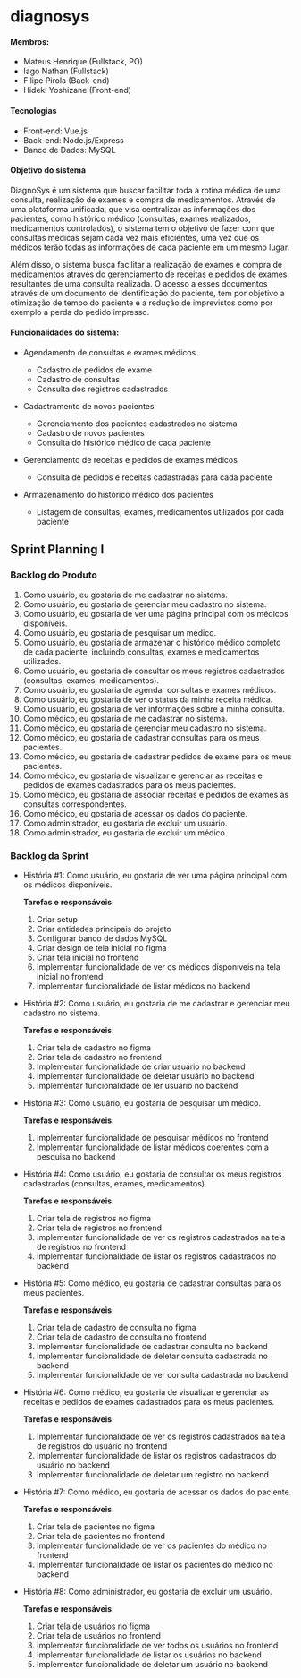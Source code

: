 # diagnosys

#### Membros:
- Mateus Henrique (Fullstack, PO)
- Iago Nathan (Fullstack)
- Filipe Pirola (Back-end)
- Hideki Yoshizane (Front-end)

#### Tecnologias
- Front-end: Vue.js
- Back-end: Node.js/Express
- Banco de Dados: MySQL

#### Objetivo do sistema

DiagnoSys é um sistema que buscar facilitar toda a rotina médica de uma consulta, realização de exames e compra de medicamentos. Através de uma plataforma unificada, que visa centralizar as informações dos pacientes, como histórico médico (consultas, exames realizados, medicamentos controlados), o sistema tem o objetivo de fazer com que consultas médicas sejam cada vez mais eficientes, uma vez que os médicos terão todas as informações de cada paciente em um mesmo lugar.

Além disso, o sistema busca facilitar a realização de exames e compra de medicamentos através do gerenciamento de receitas e pedidos de exames resultantes de uma consulta realizada. O acesso a esses documentos através de um documento de identificação do paciente, tem por objetivo a otimização de tempo do paciente e a redução de imprevistos como por exemplo a perda do pedido impresso.

#### Funcionalidades do sistema:

- Agendamento de consultas e exames médicos
  - Cadastro de pedidos de exame
  - Cadastro de consultas
  - Consulta dos registros cadastrados

- Cadastramento de novos pacientes
  - Gerenciamento dos pacientes cadastrados no sistema
  - Cadastro de novos pacientes
  - Consulta do histórico médico de cada paciente

- Gerenciamento de receitas e pedidos de exames médicos
  - Consulta de pedidos e receitas cadastradas para cada paciente

- Armazenamento do histórico médico dos pacientes
  - Listagem de consultas, exames, medicamentos utilizados por cada paciente

## Sprint Planning I

### Backlog do Produto

 1. Como usuário, eu gostaria de me cadastrar no sistema.
 2. Como usuário, eu gostaria de gerenciar meu cadastro no sistema.
 3. Como usuário, eu gostaria de ver uma página principal com os médicos disponíveis.
 4. Como usuário, eu gostaria de pesquisar um médico.
 5. Como usuário, eu gostaria de armazenar o histórico médico completo de cada paciente, incluindo consultas, exames e medicamentos utilizados.
 6. Como usuário, eu gostaria de consultar os meus registros cadastrados (consultas, exames, medicamentos).
 7. Como usuário, eu gostaria de agendar consultas e exames médicos.
 8. Como usuário, eu gostaria de ver o status da minha receita médica.
 9. Como usuário, eu gostaria de ver informações sobre a minha consulta.
 10. Como médico, eu gostaria de me cadastrar no sistema.
 11. Como médico, eu gostaria de gerenciar meu cadastro no sistema.
 12. Como médico, eu gostaria de cadastrar consultas para os meus pacientes.
 13. Como médico, eu gostaria de cadastrar pedidos de exame para os meus pacientes.
 14. Como médico, eu gostaria de visualizar e gerenciar as receitas e pedidos de exames cadastrados para os meus pacientes.
 15. Como médico, eu gostaria de associar receitas e pedidos de exames às consultas correspondentes.
 16. Como médico, eu gostaria de acessar os dados do paciente.
 17. Como administrador, eu gostaria de excluir um usuário.
 18. Como administrador, eu gostaria de excluir um médico.

### Backlog da Sprint

- História #1: Como usuário, eu gostaria de ver uma página principal com os médicos disponíveis.
    
    **Tarefas e responsáveis**:
    
    1. Criar setup
    2. Criar entidades principais do projeto
    3. Configurar banco de dados MySQL
    4. Criar design de tela inicial no figma
    5. Criar tela inicial no frontend
    6. Implementar funcionalidade de ver os médicos disponíveis na tela inicial no frontend 
    7. Implementar funcionalidade de listar médicos no backend
       
- História #2: Como usuário, eu gostaria de me cadastrar e gerenciar meu cadastro no sistema.
    
    **Tarefas e responsáveis**:
    
    1. Criar tela de cadastro no figma
    2. Criar tela de cadastro no frontend
    3. Implementar funcionalidade de criar usuário no backend
    4. Implementar funcionalidade de deletar usuário no backend
    5. Implementar funcionalidade de ler usuário no backend

- História #3: Como usuário, eu gostaria de pesquisar um médico.
    
    **Tarefas e responsáveis**:
    
    1. Implementar funcionalidade de pesquisar médicos no frontend 
    2. Implementar funcionalidade de listar médicos coerentes com a pesquisa no backend

- História #4: Como usuário, eu gostaria de consultar os meus registros cadastrados (consultas, exames, medicamentos).
    
    **Tarefas e responsáveis**:
    
    1. Criar tela de registros no figma
    2. Criar tela de registros no frontend
    3. Implementar funcionalidade de ver os registros cadastrados na tela de registros no frontend 
    4. Implementar funcionalidade de listar os registros cadastrados no backend
      
- História #5: Como médico, eu gostaria de cadastrar consultas para os meus pacientes.
    
    **Tarefas e responsáveis**:
    
    1. Criar tela de cadastro de consulta no figma
    2. Criar tela de cadastro de consulta no frontend
    3. Implementar funcionalidade de cadastrar consulta no backend
    4. Implementar funcionalidade de deletar consulta cadastrada no backend
    5. Implementar funcionalidade de ver consulta cadastrada no backend

- História #6: Como médico, eu gostaria de visualizar e gerenciar as receitas e pedidos de exames cadastrados para os meus pacientes.
    
    **Tarefas e responsáveis**:
    
    1. Implementar funcionalidade de ver os registros cadastrados na tela de registros do usuário no frontend 
    2. Implementar funcionalidade de listar os registros cadastrados do usuário no backend
    3. Implementar funcionalidade de deletar um registro no backend
 
- História #7: Como médico, eu gostaria de acessar os dados do paciente.
    
    **Tarefas e responsáveis**:

    1. Criar tela de pacientes no figma
    2. Criar tela de pacientes no frontend
    3. Implementar funcionalidade de ver os pacientes do médico no frontend 
    4. Implementar funcionalidade de listar os pacientes do médico no backend
 
- História #8: Como administrador, eu gostaria de excluir um usuário.
    
    **Tarefas e responsáveis**:

    1. Criar tela de usuários no figma
    2. Criar tela de usuários no frontend
    3. Implementar funcionalidade de ver todos os usuários no frontend 
    4. Implementar funcionalidade de listar os usuários no backend
    5. Implementar funcionalidade de deletar um usuário no backend
    
